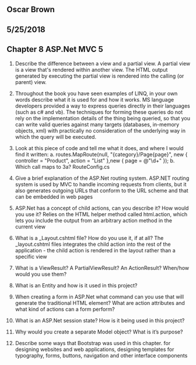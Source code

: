 ## Oscar Brown
## 5/25/2018
## Chapter 8  ASP.Net MVC 5

1. Describe the difference between a view and a partial view.
A partial view is a view that's rendered within another view. The HTML output generated by executing the partial view is rendered into the calling (or parent) view.

2. Throughout the book you have seen examples of LINQ, in your own words describe what it is used for and how it works.
MS language developers provided a way to express queries directly in their languages (such as c# and vb). The techniques for forming these queries do not rely on the implementation details of the thing being queried, so that you can write valid queries against many targets (databases, in-memory objects, xml) with practically no consideration of the underlying way in which the query will be executed.

3. Look at this piece of code and tell me what it does, and where I would find it written: a. routes.MapRoute(null, "{category}/Page{page}", new { controller = "Product", action = "List" },new { page = @"\d+" }); b. Which call maps to 3a?
RouteConfig.cs

4. Give a brief explanation of the ASP.Net routing system.
ASP.NET routing system is used by MVC to handle incoming requests from clients, but it also generates outgoing URLs that conform to the URL scheme and that can be embedded in web pages

5. ASP.Net has a concept of child actions, can you describe it? How would you use it?
Relies on the HTML helper method called html.action, which lets you include the output from an arbitrary action method in the current view

6. What is a _Layout.cshtml file? How do you use it, if at all?
The _layout.cshtml files integrates the child action into the rest of the application - the child action is rendered in the layout rather than a specific view

7. What is a ViewResult? A PartialViewResult? An ActionResult? When/how would you use them?
8. What is an Entity and how is it used in this project?
9. When creating a form in ASP.Net what command can you use that will generate the traditional HTML element? What are action attributes and what kind of actions can a form perform?
10. What is an ASP.Net session state? How is it being used in this project?
11. Why would you create a separate Model object? What is it’s purpose?
12. Describe some ways that Bootstrap was used in this chapter.
for designing websites and web applications, designing templates for typography, forms, buttons, navigation and other interface components